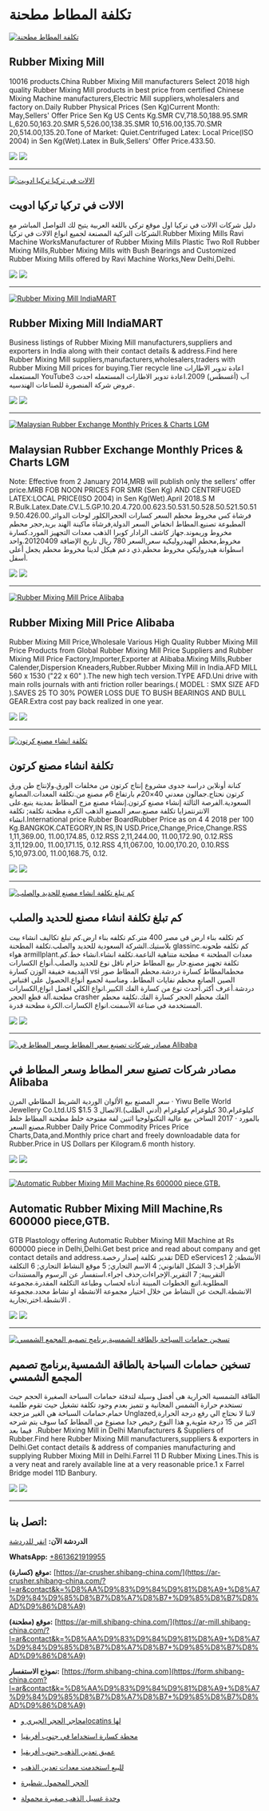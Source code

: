 # تكلفة المطاط مطحنة

<a href="https://swt.shibang-china.com/?l=ar&img&k=%D8%AA%D9%83%D9%84%D9%81%D8%A9+%D8%A7%D9%84%D9%85%D8%B7%D8%A7%D8%B7+%D9%85%D8%B7%D8%AD%D9%86%D8%A9" target="_blank">![تكلفة المطاط مطحنة](http://static.shibang-china.com/all-800x300/1001.jpg)</a>

## Rubber Mixing Mill
10016 products.China Rubber Mixing Mill manufacturers Select 2018 high quality Rubber Mixing Mill products in best price from certified Chinese Mixing Machine manufacturers,Electric Mill suppliers,wholesalers and factory on.Daily Rubber Physical Prices (Sen Kg)Current Month: May,Sellers&#39; Offer Price Sen Kg US Cents Kg.SMR CV,718.50,188.95.SMR L,620.50,163.20.SMR 5,526.00,138.35.SMR 10,516.00,135.70.SMR 20,514.00,135.20.Tone of Market: Quiet.Centrifuged Latex: Local Price(ISO 2004) in Sen Kg(Wet).Latex in Bulk,Sellers&#39; Offer Price.433.50.


<a href="https://whatsapp.shibangsoft.com/WhatsApp.php" target="_blank" title="WhatsApp">![](http://static.shibang-china.com/icon/whatsapp.png)</a> <a href="https://swt.shibang-china.com/?l=ar&icon&k=%D8%AA%D9%83%D9%84%D9%81%D8%A9+%D8%A7%D9%84%D9%85%D8%B7%D8%A7%D8%B7+%D9%85%D8%B7%D8%AD%D9%86%D8%A9" target="_blank">![](http://static.shibang-china.com/icon/chat-ar.png)</a>

---

<a href="https://swt.shibang-china.com/?l=ar&img&k=%D8%AA%D9%83%D9%84%D9%81%D8%A9+%D8%A7%D9%84%D9%85%D8%B7%D8%A7%D8%B7+%D9%85%D8%B7%D8%AD%D9%86%D8%A9" target="_blank">![الالات في تركيا تركيا ادويت](http://static.shibang-china.com/all-800x300/641.jpg)</a>

## الالات في تركيا تركيا ادويت
دليل شركات الالات في تركيا اول موقع تركي باللغة العربية يتيح لك التواصل المباشر مع الشركات التركية المصنعة لجميع انواع الالات في تركيا.Rubber Mixing Mills Ravi Machine WorksManufacturer of Rubber Mixing Mills Plastic Two Roll Rubber Mixing Mills,Rubber Mixing Mills with Bush Bearings and Customized Rubber Mixing Mills offered by Ravi Machine Works,New Delhi,Delhi.


<a href="https://whatsapp.shibangsoft.com/WhatsApp.php" target="_blank" title="WhatsApp">![](http://static.shibang-china.com/icon/whatsapp.png)</a> <a href="https://swt.shibang-china.com/?l=ar&icon&k=%D8%AA%D9%83%D9%84%D9%81%D8%A9+%D8%A7%D9%84%D9%85%D8%B7%D8%A7%D8%B7+%D9%85%D8%B7%D8%AD%D9%86%D8%A9" target="_blank">![](http://static.shibang-china.com/icon/chat-ar.png)</a>

---

<a href="https://swt.shibang-china.com/?l=ar&img&k=%D8%AA%D9%83%D9%84%D9%81%D8%A9+%D8%A7%D9%84%D9%85%D8%B7%D8%A7%D8%B7+%D9%85%D8%B7%D8%AD%D9%86%D8%A9" target="_blank">![Rubber Mixing Mill IndiaMART](http://static.shibang-china.com/all-800x300/428.jpg)</a>

## Rubber Mixing Mill IndiaMART
Business listings of Rubber Mixing Mill manufacturers,suppliers and exporters in India along with their contact details &amp; address.Find here Rubber Mixing Mill suppliers,manufacturers,wholesalers,traders with Rubber Mixing Mill prices for buying.Tier recycle line اعادة تدوير الاطارات المستعمله YouTube3 آب (أغسطس) 2009.اعادة تدوير الاطارات المستعمله احدث عروض شركة المنصورة للصناعات الهندسيه.


<a href="https://whatsapp.shibangsoft.com/WhatsApp.php" target="_blank" title="WhatsApp">![](http://static.shibang-china.com/icon/whatsapp.png)</a> <a href="https://swt.shibang-china.com/?l=ar&icon&k=%D8%AA%D9%83%D9%84%D9%81%D8%A9+%D8%A7%D9%84%D9%85%D8%B7%D8%A7%D8%B7+%D9%85%D8%B7%D8%AD%D9%86%D8%A9" target="_blank">![](http://static.shibang-china.com/icon/chat-ar.png)</a>

---

<a href="https://swt.shibang-china.com/?l=ar&img&k=%D8%AA%D9%83%D9%84%D9%81%D8%A9+%D8%A7%D9%84%D9%85%D8%B7%D8%A7%D8%B7+%D9%85%D8%B7%D8%AD%D9%86%D8%A9" target="_blank">![Malaysian Rubber Exchange Monthly Prices &amp; Charts LGM](http://static.shibang-china.com/all-800x300/97.jpg)</a>

## Malaysian Rubber Exchange Monthly Prices &amp; Charts LGM
Note: Effective from 2 January 2014,MRB will publish only the sellers&#39; offer price.MRB FOB NOON PRICES FOR SMR (Sen Kg) AND CENTRIFUGED LATEX:LOCAL PRICE(ISO 2004) in Sen Kg(Wet).April 2018.S M R.Bulk.Latex.Date.CV.L.5.GP.10.20.4.720.00.623.50.531.50.528.50.521.50.519.50.426.00.فرشاة كس مخروط محطم السعر كسارات الحجرالكلور لوحات الدوائر المطبوعة تصنيع.المطاط انخفاض السعر الدولة,فرشاة ماكينة الهند بريد,حجر محطم مخروط وريموند.جهاز كاشف الرادار كوبرا الذهب معدات التجهيز المورد.كسارة مخروط,محطم الهيدروليكية سعر,السعر 780 ريال تاريخ الإضافة 20120409.واحد اسطوانة هيدروليكي مخروط محطم.ذي دعم هيكل لدينا مخروط محطم يجعل أعلى أسفل.


<a href="https://whatsapp.shibangsoft.com/WhatsApp.php" target="_blank" title="WhatsApp">![](http://static.shibang-china.com/icon/whatsapp.png)</a> <a href="https://swt.shibang-china.com/?l=ar&icon&k=%D8%AA%D9%83%D9%84%D9%81%D8%A9+%D8%A7%D9%84%D9%85%D8%B7%D8%A7%D8%B7+%D9%85%D8%B7%D8%AD%D9%86%D8%A9" target="_blank">![](http://static.shibang-china.com/icon/chat-ar.png)</a>

---

<a href="https://swt.shibang-china.com/?l=ar&img&k=%D8%AA%D9%83%D9%84%D9%81%D8%A9+%D8%A7%D9%84%D9%85%D8%B7%D8%A7%D8%B7+%D9%85%D8%B7%D8%AD%D9%86%D8%A9" target="_blank">![Rubber Mixing Mill Price Alibaba](http://static.shibang-china.com/all-800x300/732.jpg)</a>

## Rubber Mixing Mill Price Alibaba
Rubber Mixing Mill Price,Wholesale Various High Quality Rubber Mixing Mill Price Products from Global Rubber Mixing Mill Price Suppliers and Rubber Mixing Mill Price Factory,Importer,Exporter at Alibaba.Mixing Mills,Rubber Calender,Dispersion Kneaders,Rubber.Rubber Mixing Mill in India.AFD MILL 560 x 1530 (&quot;22 x 60&quot; ).The new high tech version.TYPE AFD.Uni drive with main rolls journals with anti friction roller bearings.( MODEL : SMX SIZE AFD ).SAVES 25 TO 30% POWER LOSS DUE TO BUSH BEARINGS AND BULL GEAR.Extra cost pay back realized in one year.


<a href="https://whatsapp.shibangsoft.com/WhatsApp.php" target="_blank" title="WhatsApp">![](http://static.shibang-china.com/icon/whatsapp.png)</a> <a href="https://swt.shibang-china.com/?l=ar&icon&k=%D8%AA%D9%83%D9%84%D9%81%D8%A9+%D8%A7%D9%84%D9%85%D8%B7%D8%A7%D8%B7+%D9%85%D8%B7%D8%AD%D9%86%D8%A9" target="_blank">![](http://static.shibang-china.com/icon/chat-ar.png)</a>

---

<a href="https://swt.shibang-china.com/?l=ar&img&k=%D8%AA%D9%83%D9%84%D9%81%D8%A9+%D8%A7%D9%84%D9%85%D8%B7%D8%A7%D8%B7+%D9%85%D8%B7%D8%AD%D9%86%D8%A9" target="_blank">![تكلفة انشاء مصنع كرتون](http://static.shibang-china.com/all-800x300/580.jpg)</a>

## تكلفة انشاء مصنع كرتون
كنانة أونلاين دراسة جدوى مشروع إنتاج كرتون من مخلفات الورق.ولإنتاج طن ورق كرتون نحتاج.جمالون معدني 40×20م بارتفاع 6م مصنع من.تكلفة المعدات.المصانع السعودية.الفرصة الثالثة إنشاء مصنع كرتون.إنشاء مصنع مزج المطاط بمدينة ينبع.على الانترنتمزايا تكلفة مصنع.سعر المصنع الذهب الكرة مطحنة تكلفة; تكلفة انشاء.International price Rubber BoardRubber Price as on 4 4 2018 per 100 Kg.BANGKOK.CATEGORY,IN RS,IN USD.Price,Change,Price,Change.RSS 1,11,369.00, 11.00,174.85, 0.12.RSS 2,11,244.00, 11.00,172.90, 0.12.RSS 3,11,129.00, 11.00,171.15, 0.12.RSS 4,11,067.00, 10.00,170.20, 0.10.RSS 5,10,973.00, 11.00,168.75, 0.12.


<a href="https://whatsapp.shibangsoft.com/WhatsApp.php" target="_blank" title="WhatsApp">![](http://static.shibang-china.com/icon/whatsapp.png)</a> <a href="https://swt.shibang-china.com/?l=ar&icon&k=%D8%AA%D9%83%D9%84%D9%81%D8%A9+%D8%A7%D9%84%D9%85%D8%B7%D8%A7%D8%B7+%D9%85%D8%B7%D8%AD%D9%86%D8%A9" target="_blank">![](http://static.shibang-china.com/icon/chat-ar.png)</a>

---

<a href="https://swt.shibang-china.com/?l=ar&img&k=%D8%AA%D9%83%D9%84%D9%81%D8%A9+%D8%A7%D9%84%D9%85%D8%B7%D8%A7%D8%B7+%D9%85%D8%B7%D8%AD%D9%86%D8%A9" target="_blank">![كم تبلغ تكلفة انشاء مصنع للحديد والصلب](http://static.shibang-china.com/all-800x300/852.jpg)</a>

## كم تبلغ تكلفة انشاء مصنع للحديد والصلب
كم تكلفه بناء ارض فى مصر 400 متر.كم تكلفه بناء ارض.كم تبلغ تكاليف انشاء بيت بلاستيك.الشركة السعودية للحديد والصلب.تكلفة المطحنة glassinc.كم تكلفه طحونه هواء armillplant.معدات المطحنة » مطحنة متناهية الناعمة.تكلفة انشاء.انشاء خط.كم تكلفة تجهيز مصنع.حار بيع المطاط حزام ناقل نوع للحديد والصلب.أنواع الكسارات القديمة خفيفة الوزن كسارة vsi محطمالمطاط كسارة دردشة.محطم المطاط صور الصين الصانع محطم نفايات المطاط، ومناسبة لجميع أنواع.الحصول على اقتباس دردشة.أعرف أكثر.أحدث نوع من كسارة الفك الكبير.انواع الكلي افضل انواع,الكسارات مطحنة.آلة قطع الحجر crasher الفك محطم الحجر كسارة الفك.تكلفة محطم المستخدمة في صناعة الأسمنت.انواع الكسارات.الكرة مطحنة قدرة.


<a href="https://whatsapp.shibangsoft.com/WhatsApp.php" target="_blank" title="WhatsApp">![](http://static.shibang-china.com/icon/whatsapp.png)</a> <a href="https://swt.shibang-china.com/?l=ar&icon&k=%D8%AA%D9%83%D9%84%D9%81%D8%A9+%D8%A7%D9%84%D9%85%D8%B7%D8%A7%D8%B7+%D9%85%D8%B7%D8%AD%D9%86%D8%A9" target="_blank">![](http://static.shibang-china.com/icon/chat-ar.png)</a>

---

<a href="https://swt.shibang-china.com/?l=ar&img&k=%D8%AA%D9%83%D9%84%D9%81%D8%A9+%D8%A7%D9%84%D9%85%D8%B7%D8%A7%D8%B7+%D9%85%D8%B7%D8%AD%D9%86%D8%A9" target="_blank">![مصادر شركات تصنيع سعر المطاط وسعر المطاط في Alibaba](http://static.shibang-china.com/all-800x300/1447.jpg)</a>

## مصادر شركات تصنيع سعر المطاط وسعر المطاط في Alibaba
سعر المصنع بيع الألوان الوردية الشريط المطاطي المرن &middot; Yiwu Belle World Jewellery Co.Ltd.US $1.5 3 كيلوغرام.30 كيلوغرام كيلوغرام (أدني الطلب).الاتصال بالمورد &middot; 2017 الساخن بيع عالية التكنولوجيا اثنين لفة مفتوحة خلط مطحنة المطاط خلط مصنع السعر.Rubber Daily Price Commodity Prices Price Charts,Data,and.Monthly price chart and freely downloadable data for Rubber.Price in US Dollars per Kilogram.6 month history.


<a href="https://whatsapp.shibangsoft.com/WhatsApp.php" target="_blank" title="WhatsApp">![](http://static.shibang-china.com/icon/whatsapp.png)</a> <a href="https://swt.shibang-china.com/?l=ar&icon&k=%D8%AA%D9%83%D9%84%D9%81%D8%A9+%D8%A7%D9%84%D9%85%D8%B7%D8%A7%D8%B7+%D9%85%D8%B7%D8%AD%D9%86%D8%A9" target="_blank">![](http://static.shibang-china.com/icon/chat-ar.png)</a>

---

<a href="https://swt.shibang-china.com/?l=ar&img&k=%D8%AA%D9%83%D9%84%D9%81%D8%A9+%D8%A7%D9%84%D9%85%D8%B7%D8%A7%D8%B7+%D9%85%D8%B7%D8%AD%D9%86%D8%A9" target="_blank">![Automatic Rubber Mixing Mill Machine,Rs 600000 piece,GTB.](http://static.shibang-china.com/all-800x300/25.jpg)</a>

## Automatic Rubber Mixing Mill Machine,Rs 600000 piece,GTB.
GTB Plastology offering Automatic Rubber Mixing Mill Machine at Rs 600000 piece in Delhi,Delhi.Get best price and read about company and get contact details and address.تقدير تكلفة إصدار رخصة DED eServices1 الأنشطة; 2 الأطراف; 3 الشكل القانوني; 4 الاسم التجاري; 5 موقع النشاط التجاري; 6 التكلفة التقريبية; 7 التقرير.الإجراءات,حذف اجراء.استفسار عن الرسوم والمستندات المطلوبة.اتبع الخطوات المبينة أدناه لحساب وطباعة التكلفة المقدرة.مجموعة الانشطة.البحث عن النشاط من خلال اختيار مجموعة الانشطة او نشاط محدد.مجموعة الانشطة.اختر,تجارية .


<a href="https://whatsapp.shibangsoft.com/WhatsApp.php" target="_blank" title="WhatsApp">![](http://static.shibang-china.com/icon/whatsapp.png)</a> <a href="https://swt.shibang-china.com/?l=ar&icon&k=%D8%AA%D9%83%D9%84%D9%81%D8%A9+%D8%A7%D9%84%D9%85%D8%B7%D8%A7%D8%B7+%D9%85%D8%B7%D8%AD%D9%86%D8%A9" target="_blank">![](http://static.shibang-china.com/icon/chat-ar.png)</a>

---

<a href="https://swt.shibang-china.com/?l=ar&img&k=%D8%AA%D9%83%D9%84%D9%81%D8%A9+%D8%A7%D9%84%D9%85%D8%B7%D8%A7%D8%B7+%D9%85%D8%B7%D8%AD%D9%86%D8%A9" target="_blank">![تسخين حمامات السباحة بالطاقة الشمسية,برنامج تصميم المجمع الشمسي](http://static.shibang-china.com/all-800x300/590.jpg)</a>

## تسخين حمامات السباحة بالطاقة الشمسية,برنامج تصميم المجمع الشمسي
الطاقة الشمسية الحرارية هى أفضل وسيلة لتدفئة حمامات السباحة الصغيرة الحجم حيث تستخدم حرارة الشمس المجانية و تتميز بعدم وجود تكلفة تشغيل حيث تقوم طلمبة حمام.حمامات السباحة هي الغير مزججة Unglazed,لاننا لا نحتاج الي رفع درجة الحرارة اكثر من 15 درجة مئوية,و هذا النوع رخيص جدا مصنوع من المطاط كما سوف يتم شرحه فيما بعد ﻿ ﻿.Rubber Mixing Mill in Delhi Manufacturers &amp; Suppliers of Rubber.Find here Rubber Mixing Mill manufacturers,suppliers &amp; exporters in Delhi.Get contact details &amp; address of companies manufacturing and supplying Rubber Mixing Mill in Delhi.Farrel 11 D Rubber Mixing Lines.This is a very neat and rarely available line at a very reasonable price.1 x Farrel Bridge model 11D Banbury.


<a href="https://whatsapp.shibangsoft.com/WhatsApp.php" target="_blank" title="WhatsApp">![](http://static.shibang-china.com/icon/whatsapp.png)</a> <a href="https://swt.shibang-china.com/?l=ar&icon&k=%D8%AA%D9%83%D9%84%D9%81%D8%A9+%D8%A7%D9%84%D9%85%D8%B7%D8%A7%D8%B7+%D9%85%D8%B7%D8%AD%D9%86%D8%A9" target="_blank">![](http://static.shibang-china.com/icon/chat-ar.png)</a>

---
## اتصل بنا:

**الدردشة الآن:** [انقر للدردشة](https://swt.shibang-china.com?l=ar&contact&k=%D8%AA%D9%83%D9%84%D9%81%D8%A9+%D8%A7%D9%84%D9%85%D8%B7%D8%A7%D8%B7+%D9%85%D8%B7%D8%AD%D9%86%D8%A9)

**WhatsApp:**  [+8613621919955](https://whatsapp.shibangsoft.com/WhatsApp.php)

**موقع (كسارة):** [https://ar-crusher.shibang-china.com/](https://ar-crusher.shibang-china.com/?l=ar&contact&k=%D8%AA%D9%83%D9%84%D9%81%D8%A9+%D8%A7%D9%84%D9%85%D8%B7%D8%A7%D8%B7+%D9%85%D8%B7%D8%AD%D9%86%D8%A9)

**موقع (مطحنة):** [https://ar-mill.shibang-china.com/](https://ar-mill.shibang-china.com/?l=ar&contact&k=%D8%AA%D9%83%D9%84%D9%81%D8%A9+%D8%A7%D9%84%D9%85%D8%B7%D8%A7%D8%B7+%D9%85%D8%B7%D8%AD%D9%86%D8%A9)

**نموذج الاستفسار:** [https://form.shibang-china.com](https://form.shibang-china.com?l=ar&contact&k=%D8%AA%D9%83%D9%84%D9%81%D8%A9+%D8%A7%D9%84%D9%85%D8%B7%D8%A7%D8%B7+%D9%85%D8%B7%D8%AD%D9%86%D8%A9)

* [محاجر الحجر الجيري وlocatins لها](../27/%D9%85%D8%AD%D8%A7%D8%AC%D8%B1%20%D8%A7%D9%84%D8%AD%D8%AC%D8%B1%20%D8%A7%D9%84%D8%AC%D9%8A%D8%B1%D9%8A%20%D9%88locatins%20%D9%84%D9%87%D8%A7.md)

* [محطة كسارة استخداما في جنوب أفريقيا](../30/%D9%85%D8%AD%D8%B7%D8%A9%20%D9%83%D8%B3%D8%A7%D8%B1%D8%A9%20%D8%A7%D8%B3%D8%AA%D8%AE%D8%AF%D8%A7%D9%85%D8%A7%20%D9%81%D9%8A%20%D8%AC%D9%86%D9%88%D8%A8%20%D8%A3%D9%81%D8%B1%D9%8A%D9%82%D9%8A%D8%A7.md)

* [عميق تعدين الذهب جنوب أفريقيا](../26/%D8%B9%D9%85%D9%8A%D9%82%20%D8%AA%D8%B9%D8%AF%D9%8A%D9%86%20%D8%A7%D9%84%D8%B0%D9%87%D8%A8%20%D8%AC%D9%86%D9%88%D8%A8%20%D8%A3%D9%81%D8%B1%D9%8A%D9%82%D9%8A%D8%A7.md)

* [للبيع استخدمت معدات تعدين الذهب](../28/%D9%84%D9%84%D8%A8%D9%8A%D8%B9%20%D8%A7%D8%B3%D8%AA%D8%AE%D8%AF%D9%85%D8%AA%20%D9%85%D8%B9%D8%AF%D8%A7%D8%AA%20%D8%AA%D8%B9%D8%AF%D9%8A%D9%86%20%D8%A7%D9%84%D8%B0%D9%87%D8%A8.md)

* [الحجر المحمول شطيرة](../26/%D8%A7%D9%84%D8%AD%D8%AC%D8%B1%20%D8%A7%D9%84%D9%85%D8%AD%D9%85%D9%88%D9%84%20%D8%B4%D8%B7%D9%8A%D8%B1%D8%A9.md)

* [وحدة غسيل الذهب صغيرة محمولة](../28/%D9%88%D8%AD%D8%AF%D8%A9%20%D8%BA%D8%B3%D9%8A%D9%84%20%D8%A7%D9%84%D8%B0%D9%87%D8%A8%20%D8%B5%D8%BA%D9%8A%D8%B1%D8%A9%20%D9%85%D8%AD%D9%85%D9%88%D9%84%D8%A9.md)